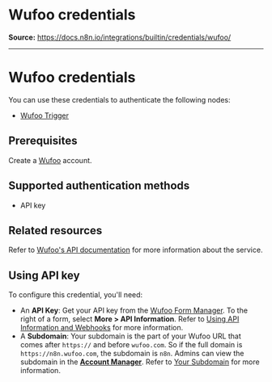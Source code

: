# Wufoo credentials

**Source:** https://docs.n8n.io/integrations/builtin/credentials/wufoo/

---

# Wufoo credentials

You can use these credentials to authenticate the following nodes:

- [Wufoo Trigger](../../trigger-nodes/n8n-nodes-base.wufootrigger/)

## Prerequisites

Create a [Wufoo](https://wufoo.com) account.

## Supported authentication methods

- API key

## Related resources

Refer to [Wufoo's API documentation](https://wufoo.github.io/docs/) for more information about the service.

## Using API key

To configure this credential, you'll need:

- An **API Key**: Get your API key from the [Wufoo Form Manager](https://app.wufoo.com/#/form-manager). To the right of a form, select **More > API Information**. Refer to [Using API Information and Webhooks](https://help.surveymonkey.com/en/wufoo/integrations/wufoo-api/) for more information.
- A **Subdomain**: Your subdomain is the part of your Wufoo URL that comes after `https://` and before `wufoo.com`. So if the full domain is `https://n8n.wufoo.com`, the subdomain is `n8n`. Admins can view the subdomain in the [**Account Manager**](https://help.surveymonkey.com/en/wufoo/account-manager). Refer to [Your Subdomain](https://help.surveymonkey.com/en/wufoo/account/your-subdomain/) for more information.
